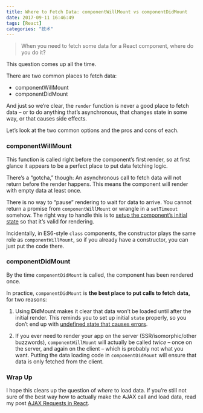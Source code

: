 ```yaml
---
title: Where to Fetch Data: componentWillMount vs componentDidMount
date: 2017-09-11 16:46:49
tags: [React]
categories: "技术"
---
```


> When you need to fetch some data for a React component, where do you do it?

This question comes up all the time.


There are two common places to fetch data:

- componentWillMount
- componentDidMount

And just so we’re clear, the `render` function is never a good place to fetch data – or to do anything that’s asynchronous, that changes state in some way, or that causes side effects.


Let’s look at the two common options and the pros and cons of each.

### componentWillMount

This function is called right before the component’s first render, so at first glance it appears to be a perfect place to put data fetching logic.

There’s a “gotcha,” though: An asynchronous call to fetch data will not return before the render happens. This means the component will render with empty data at least once.

There is no way to “pause” rendering to wait for data to arrive. You cannot return a promise from `componentWillMount` or wrangle in a `setTimeout` somehow. The right way to handle this is to [setup the component’s initial state](https://daveceddia.com/watch-out-for-undefined-state/) so that it’s valid for rendering.

Incidentally, in ES6-style `class` components, the constructor plays the same role as `componentWillMount`, so if you already have a constructor, you can just put the code there.

### componentDidMount

By the time `componentDidMount` is called, the component has been rendered once.

In practice, `componentDidMount` is **the best place to put calls to fetch data,** for two reasons:

1. Using **Did**Mount makes it clear that data won’t be loaded until after the initial render. This reminds you to set up initial `state` properly, so you don’t end up with [undefined state that causes errors](https://daveceddia.com/watch-out-for-undefined-state/).

2. If you ever need to render your app on the server (SSR/isomorphic/other buzzwords), `componentWillMount` will actually be called *twice* – once on the server, and again on the client – which is probably not what you want. Putting the data loading code in `componentDidMount` will ensure that data is only fetched from the client.

### Wrap Up

I hope this clears up the question of *where* to load data. If you’re still not sure of the best way how to actually make the AJAX call and load data, read my post [AJAX Requests in React](https://daveceddia.com/ajax-requests-in-react/).